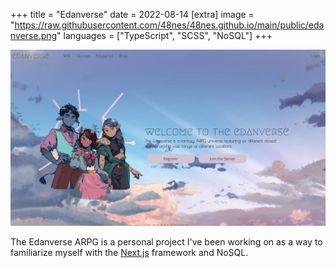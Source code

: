 +++
title = "Edanverse"
date = 2022-08-14
[extra]
image = "https://raw.githubusercontent.com/48nes/48nes.github.io/main/public/edanverse.png"
languages = ["TypeScript", "SCSS", "NoSQL"]
+++

<img src="https://github.com/48nes/48nes.github.io/blob/main/public/edanverse.png?raw=true" class="w-100">

The Edanverse ARPG is a personal project I've been working on as a way to familiarize myself with the [Next.js](https://nextjs.org) framework and NoSQL.